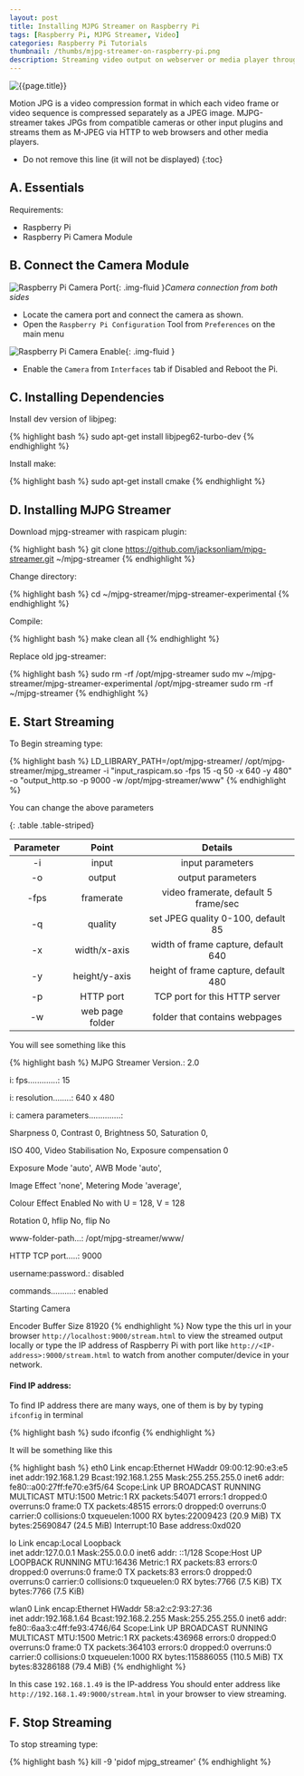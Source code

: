 ```yaml
---
layout: post
title: Installing MJPG Streamer on Raspberry Pi
tags: [Raspberry Pi, MJPG Streamer, Video]
categories: Raspberry Pi Tutorials
thumbnail: /thumbs/mjpg-streamer-on-raspberry-pi.png
description: Streaming video output on webserver or media player through camera connected on Raspberry Pi can be used for many applications. You can stream video from Raspberry Pi Camera to Web Browsers, on Android, IOS and Windows!
---
```

<div class="row">
<div class="intro">
<div class="paragraphs">
  <div class="row">
    <div class="span4">
      <div class="clearfix">
			<img class="pull-left" src="{{ page.thumbnail }}" alt="{{page.title}}">
			<i class="fa fa-quote-left fa-2x fa-pull-left fa-border"></i>
      </div>
      </div>
    </div>
  </div>
</div>
</div>

Motion JPG is a video compression format in which each video frame or video sequence is compressed separately as a JPEG image. MJPG-streamer takes JPGs from compatible cameras or other input plugins and streams them as M-JPEG via HTTP to web browsers and other media players.

* Do not remove this line (it will not be displayed)
{:toc}

## A. Essentials

Requirements:

  - Raspberry Pi
  - Raspberry Pi Camera Module


## B. Connect the Camera Module


![Raspberry Pi Camera Port](/images/raspb-camera-connection.png "Raspberry Pi Camera Port"){: .img-fluid }*Camera connection from both sides*
  - Locate the camera port and connect the camera as shown.
  - Open the `Raspberry Pi Configuration` Tool from `Preferences` on the main menu

![Raspberry Pi Camera Enable](/images/raspi-camera-config.png "Raspberry Pi Camera Enable"){: .img-fluid }

  - Enable the `Camera` from `Interfaces` tab if Disabled and Reboot the Pi.


## C. Installing Dependencies

  Install dev version of libjpeg:

{% highlight bash %}
sudo apt-get install libjpeg62-turbo-dev
{% endhighlight %}

  Install make:

{% highlight bash %}
sudo apt-get install cmake
{% endhighlight %}

## D. Installing MJPG Streamer

  Download mjpg-streamer with raspicam plugin:

{% highlight bash %}
git clone https://github.com/jacksonliam/mjpg-streamer.git ~/mjpg-streamer
{% endhighlight %}

  Change directory:


{% highlight bash %}
 cd ~/mjpg-streamer/mjpg-streamer-experimental
{% endhighlight %}

  Compile:

{% highlight bash %}
 make clean all
{% endhighlight %}

  Replace old jpg-streamer:

{% highlight bash %}
sudo rm -rf /opt/mjpg-streamer
sudo mv ~/mjpg-streamer/mjpg-streamer-experimental /opt/mjpg-streamer
sudo rm -rf ~/mjpg-streamer
{% endhighlight %}


## E. Start Streaming


To Begin streaming type:


{% highlight bash %}
 LD_LIBRARY_PATH=/opt/mjpg-streamer/ /opt/mjpg-streamer/mjpg_streamer -i "input_raspicam.so -fps 15 -q 50 -x 640 -y 480" -o "output_http.so -p 9000 -w /opt/mjpg-streamer/www"
{% endhighlight %}

You can change the above parameters


{: .table .table-striped}

| Parameter 	|      Point      	|                Details               	|
|:---------:	|:---------------:	|:------------------------------------:	|
|     -i    	|      input      	|           input parameters           	|
|     -o    	|      output     	|           output parameters          	|
|    -fps   	|    framerate    	| video framerate, default 5 frame/sec 	|
|     -q    	|     quality     	|  set JPEG quality 0-100, default 85  	|
|     -x    	|   width/x-axis  	|  width of frame capture, default 640 	|
|     -y    	|  height/y-axis  	| height of frame capture, default 480 	|
|     -p    	|    HTTP port    	|     TCP port for this HTTP server    	|
|     -w    	| web page folder 	|     folder that contains webpages    	|
  
You will see something like this

{% highlight bash %}
MJPG Streamer Version.: 2.0

i: fps.............: 15

i: resolution........: 640 x 480

i: camera parameters..............:

Sharpness 0, Contrast 0, Brightness 50, Saturation 0,

ISO 400, Video Stabilisation No, Exposure compensation 0

Exposure Mode 'auto', AWB Mode 'auto',

Image Effect 'none', Metering Mode 'average',

Colour Effect Enabled No with U = 128, V = 128

Rotation 0, hflip No, flip No

www-folder-path...: /opt/mjpg-streamer/www/

HTTP TCP port.....: 9000

username:password.: disabled

commands..........: enabled

Starting Camera

Encoder Buffer Size 81920
{% endhighlight %}
  Now type the this url in your browser `http://localhost:9000/stream.html` to view the streamed output locally or type the IP address of Raspberry Pi with port like `http://<IP-address>:9000/stream.html` to watch from another computer/device in your network.

#### Find IP address:

To find IP address there are many ways, one of them is by by typing `ifconfig` in terminal

{% highlight bash %}
sudo ifconfig
{% endhighlight %}

  It will be something like this
  
{% highlight bash %}
eth0      Link encap:Ethernet  HWaddr 09:00:12:90:e3:e5  
          inet addr:192.168.1.29 Bcast:192.168.1.255  Mask:255.255.255.0
          inet6 addr: fe80::a00:27ff:fe70:e3f5/64 Scope:Link
          UP BROADCAST RUNNING MULTICAST  MTU:1500  Metric:1
          RX packets:54071 errors:1 dropped:0 overruns:0 frame:0
          TX packets:48515 errors:0 dropped:0 overruns:0 carrier:0
          collisions:0 txqueuelen:1000 
          RX bytes:22009423 (20.9 MiB)  TX bytes:25690847 (24.5 MiB)
          Interrupt:10 Base address:0xd020 

lo        Link encap:Local Loopback  
          inet addr:127.0.0.1  Mask:255.0.0.0
          inet6 addr: ::1/128 Scope:Host
          UP LOOPBACK RUNNING  MTU:16436  Metric:1
          RX packets:83 errors:0 dropped:0 overruns:0 frame:0
          TX packets:83 errors:0 dropped:0 overruns:0 carrier:0
          collisions:0 txqueuelen:0 
          RX bytes:7766 (7.5 KiB)  TX bytes:7766 (7.5 KiB)

wlan0     Link encap:Ethernet  HWaddr 58:a2:c2:93:27:36  
          inet addr:192.168.1.64  Bcast:192.168.2.255  Mask:255.255.255.0
          inet6 addr: fe80::6aa3:c4ff:fe93:4746/64 Scope:Link
          UP BROADCAST RUNNING MULTICAST  MTU:1500  Metric:1
          RX packets:436968 errors:0 dropped:0 overruns:0 frame:0
          TX packets:364103 errors:0 dropped:0 overruns:0 carrier:0
          collisions:0 txqueuelen:1000 
          RX bytes:115886055 (110.5 MiB)  TX bytes:83286188 (79.4 MiB)
{% endhighlight %}

In this case `192.168.1.49` is the IP-address
You should enter address like `http://192.168.1.49:9000/stream.html` in your browser to view streaming.

## F. Stop Streaming

  To stop streaming type:
  
{% highlight bash %}
kill -9 'pidof mjpg_streamer'
{% endhighlight %}
